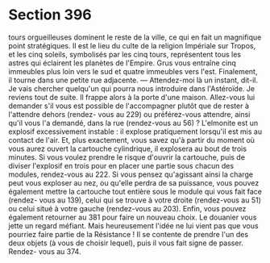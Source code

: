 # Section 396

tours orgueilleuses dominent le reste de la ville, ce qui en fait un
magnifique point stratégiques. Il est le lieu du culte de la religion
Impériale sur Tropos, et les cinq soleils, symbolisés par les cinq
tours, représentent tous les astres qui éclairent les planètes de
l'Empire. Grus vous entraîne cinq immeubles plus loin vers le
sud et quatre immeubles vers l'est. Finalement, il tourne dans
une petite rue adjacente. — Attendez-moi là un instant, dit-il. Je
vais chercher quelqu'un qui pourra nous introduire dans
l'Astéroïde. Je reviens tout de suite. Il frappe alors à la porte
d'une maison. Allez-vous lui demander s'il vous est possible de
l'accompagner plutôt que de rester à l'attendre dehors (rendez-
vous au 229) ou préférez-vous attendre, ainsi qu'il vous l'a
demandé, dans la rue (rendez-vous au 56) ?
L'elmonite est un explosif excessivement instable : il explose
pratiquement lorsqu'il est mis au contact de l'air. Et, plus
exactement, vous savez qu'à partir du moment où vous aurez
ouvert la cartouche cylindrique, il explosera au bout de trois
minutes. Si vous voulez prendre le risque d'ouvrir la cartouche,
puis de diviser l'explosif en trois pour en placer une partie sous
chacun des modules, rendez-vous au 222. Si vous pensez
qu'agissant ainsi la charge peut vous exploser au nez, ou qu'elle
perdra de sa puissance, vous pouvez également mettre la
cartouche tout entière sous le module qui vous fait face (rendez-
vous au 139), celui qui se trouve à votre droite (rendez-vous au
51) ou celui situé à votre gauche (rendez-vous au 203). Enfin,
vous pouvez également retourner au 381 pour faire un nouveau
choix.
Le douanier vous jette un regard méfiant. Mais heureusement
l'idée ne lui vient pas que vous pourriez faire partie de la
Résistance ! Il se contente de prendre l'un des deux objets (à
vous de choisir lequel), puis il vous fait signe de passer. Rendez-
vous au 374.